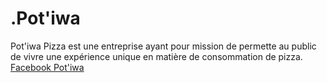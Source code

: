 # .Pot'iwa
Pot'iwa Pizza est une entreprise ayant pour mission de permette au public de vivre une expérience unique en matière de consommation de pizza.
[Facebook Pot'iwa](https://www.facebook.com/potiwapizza/)
